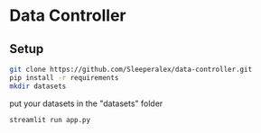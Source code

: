 # Data Controller

## Setup

```bash
git clone https://github.com/Sleeperalex/data-controller.git
pip install -r requirements
mkdir datasets
```
put your datasets in the "datasets" folder
```bash
streamlit run app.py
```
